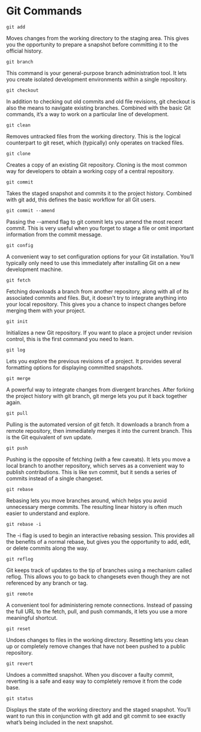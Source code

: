 # Git Commands

```
git add
```
Moves changes from the working directory to the staging area. This gives you the opportunity to prepare a snapshot before committing it to the official history.

```
git branch
```
This command is your general-purpose branch administration tool. It lets you create isolated development environments within a single repository.

```
git checkout
```
In addition to checking out old commits and old file revisions, git checkout is also the means to navigate existing branches. Combined with the basic Git commands, it’s a way to work on a particular line of development.

```
git clean
```
Removes untracked files from the working directory. This is the logical counterpart to git reset, which (typically) only operates on tracked files.

```
git clone
```
Creates a copy of an existing Git repository. Cloning is the most common way for developers to obtain a working copy of a central repository.

```
git commit
```
Takes the staged snapshot and commits it to the project history. Combined with git add, this defines the basic workflow for all Git users.

```
git commit --amend
```
Passing the --amend flag to git commit lets you amend the most recent commit. This is very useful when you forget to stage a file or omit important information from the commit message.

```
git config
```
A convenient way to set configuration options for your Git installation. You’ll typically only need to use this immediately after installing Git on a new development machine.

```
git fetch
```
Fetching downloads a branch from another repository, along with all of its associated commits and files. But, it doesn't try to integrate anything into your local repository. This gives you a chance to inspect changes before merging them with your project.

```
git init
```
Initializes a new Git repository. If you want to place a project under revision control, this is the first command you need to learn.

```
git log
```
Lets you explore the previous revisions of a project. It provides several formatting options for displaying committed snapshots.

```
git merge
```
A powerful way to integrate changes from divergent branches. After forking the project history with git branch, git merge lets you put it back together again.

```
git pull
```
Pulling is the automated version of git fetch. It downloads a branch from a remote repository, then immediately merges it into the current branch. This is the Git equivalent of svn update.

```
git push
```
Pushing is the opposite of fetching (with a few caveats). It lets you move a local branch to another repository, which serves as a convenient way to publish contributions. This is like svn commit, but it sends a series of commits instead of a single changeset.

```
git rebase
```
Rebasing lets you move branches around, which helps you avoid unnecessary merge commits. The resulting linear history is often much easier to understand and explore.

```
git rebase -i
```
The -i flag is used to begin an interactive rebasing session. This provides all the benefits of a normal rebase, but gives you the opportunity to add, edit, or delete commits along the way.

```
git reflog
```
Git keeps track of updates to the tip of branches using a mechanism called reflog. This allows you to go back to changesets even though they are not referenced by any branch or tag.

```
git remote
```
A convenient tool for administering remote connections. Instead of passing the full URL to the fetch, pull, and push commands, it lets you use a more meaningful shortcut.

```
git reset
```
Undoes changes to files in the working directory. Resetting lets you clean up or completely remove changes that have not been pushed to a public repository.

```
git revert
```
Undoes a committed snapshot. When you discover a faulty commit, reverting is a safe and easy way to completely remove it from the code base.

```
git status
```
Displays the state of the working directory and the staged snapshot. You’ll want to run this in conjunction with git add and git commit to see exactly what’s being included in the next snapshot.
